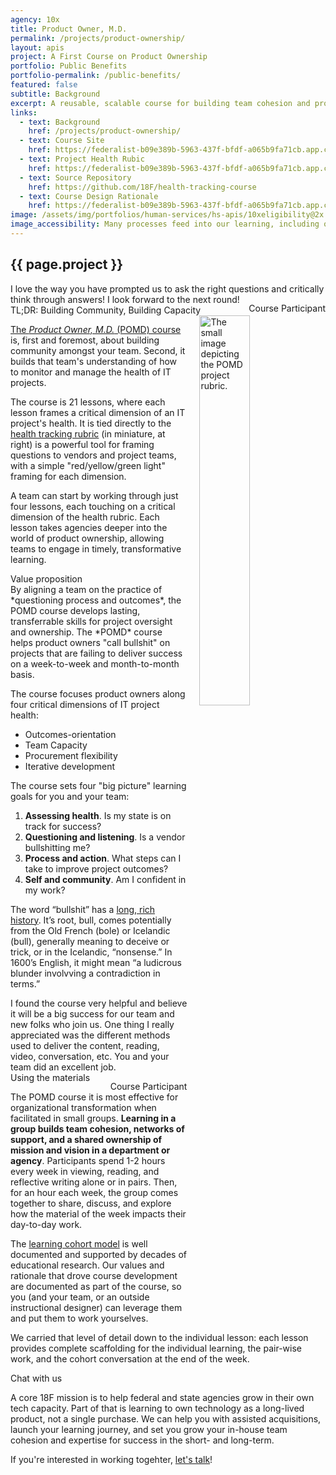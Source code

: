 ```yaml
---
agency: 10x
title: Product Owner, M.D.
permalink: /projects/product-ownership/
layout: apis
project: A First Course on Product Ownership
portfolio: Public Benefits
portfolio-permalink: /public-benefits/
featured: false
subtitle: Background
excerpt: A reusable, scalable course for building team cohesion and product ownership skills.
links:
  - text: Background
    href: /projects/product-ownership/
  - text: Course Site
    href: https://federalist-b09e389b-5963-437f-bfdf-a065b9fa71cb.app.cloud.gov/site/18f/health-tracking-course/
  - text: Project Health Rubic
    href: https://federalist-b09e389b-5963-437f-bfdf-a065b9fa71cb.app.cloud.gov/site/18f/health-tracking-course/rubric/
  - text: Source Repository 
    href: https://github.com/18F/health-tracking-course
  - text: Course Design Rationale
    href: https://federalist-b09e389b-5963-437f-bfdf-a065b9fa71cb.app.cloud.gov/site/18f/health-tracking-course/admin/learningcohorts/
image: /assets/img/portfolios/human-services/hs-apis/10xeligibility@2x.png
image_accessibility: Many processes feed into our learning, including our colleagues and community.
---
```


## {{ page.project }}

<div class="testimonial-blockquote" markdown="1">
I love the way you have prompted us to ask the right questions and critically think through answers! I look forward to the next round! 
<span style="float:right;margin-top:1em;">Course Participant</span>
</div>

<div class="small-caps">TL;DR: Building Community, Building Capacity</div>
<img src="https://federalist-b09e389b-5963-437f-bfdf-a065b9fa71cb.app.cloud.gov/site/18f/health-tracking-course/assets/images/small-health-rubric.png" style="float:right;margin-left:20px;margin-bottom:20px;" width="40%" alt="The small image depicting the POMD project rubric.">

[The *Product Owner, M.D.* (POMD) course](https://federalist-b09e389b-5963-437f-bfdf-a065b9fa71cb.app.cloud.gov/site/18f/health-tracking-course/) is, first and foremost, about building community amongst your team. Second, it builds that team's understanding of how to monitor and manage the health of IT projects.

The course is 21 lessons, where each lesson frames a critical dimension of an IT project's health. It is tied directly to the [health tracking rubric](https://federalist-b09e389b-5963-437f-bfdf-a065b9fa71cb.app.cloud.gov/site/18f/health-tracking-course/rubric/) (in miniature, at right) is a powerful tool for framing questions to vendors and project teams, with a simple "red/yellow/green light" framing for each dimension. 

A team can start by working through just four lessons, each touching on a critical dimension of the health rubric. Each lesson takes agencies deeper into the world of product ownership, allowing teams to engage in timely, transformative learning.

<div class="small-caps">Value proposition</div>
By aligning a team on the practice of *questioning process and outcomes*, the POMD course develops lasting, transferrable skills for project oversight and ownership. The *POMD* course helps product owners "call bullshit" on projects that are failing to deliver success on a week-to-week and month-to-month basis. 

The course focuses product owners along four critical dimensions of IT project health:

* Outcomes-orientation
* Team Capacity
* Procurement flexibility
* Iterative development

The course sets four "big picture" learning goals for you and your team:

1. **Assessing health**. Is my state is on track for success?
2. **Questioning and listening**. Is a vendor bullshitting me?
3. **Process and action**. What steps can I take to improve project outcomes?
4. **Self and community**. Am I confident in my work?

The word “bullshit” has a [long, rich history](https://www.etymonline.com/word/bull?ref=etymonline_crossreference#etymonline_v_18053). It’s root, bull, comes potentially from the Old French (bole) or Icelandic (bull), generally meaning to deceive or trick, or in the Icelandic, “nonsense.” In 1600’s English, it might mean “a ludicrous blunder involvving a contradiction in terms.” 


<div class="testimonial-blockquote" markdown="1">
I found the course very helpful and believe it will be a big success for our team and new folks who join us. One thing I really appreciated was the different methods used to deliver the content, reading, video, conversation, etc. You and your team did an excellent job.
<span style="float:right;margin-top:1em;">Course Participant</span>
</div>


<div class="small-caps">Using the materials</div>

The POMD course it is most effective for organizational transformation when facilitated in small groups. **Learning in a group builds team cohesion, networks of support, and a shared ownership of mission and vision in a department or agency**. Participants spend 1-2 hours every week in viewing, reading, and reflective writing alone or in pairs. Then, for an hour each week, the group comes together to share, discuss, and explore how the material of the week impacts their day-to-day work. 

The [learning cohort model](https://federalist-b09e389b-5963-437f-bfdf-a065b9fa71cb.app.cloud.gov/site/18f/health-tracking-course/admin/learningcohorts/) is well documented and supported by decades of educational research. Our values and rationale that drove course development are documented as part of the course, so you (and your team, or an outside instructional designer) can leverage them and put them to work yourselves.

We carried that level of detail down to the individual lesson: each lesson provides complete scaffolding for the individual learning, the pair-wise work, and the cohort conversation at the end of the week. 


<div class="small-caps">Chat with us</div>

A core 18F mission is to help federal and state agencies grow in their own tech capacity. Part of that is learning to own technology as a long-lived product, not a single purchase. We can help you with assisted acquisitions, launch your learning journey, and set you grow your in-house team cohesion and expertise for success in the short- and long-term. 

If you're interested in working togehter, [let's talk](https://18f.gsa.gov/contact/)!
